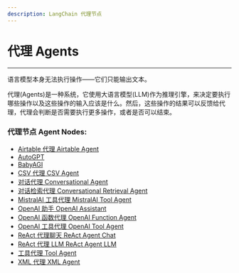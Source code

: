 ```yaml
---
description: LangChain 代理节点
---
```


# 代理 Agents

***

语言模型本身无法执行操作——它们只能输出文本。

代理(Agents)是一种系统，它使用大语言模型(LLM)作为推理引擎，来决定要执行哪些操作以及这些操作的输入应该是什么。然后，这些操作的结果可以反馈给代理，代理会判断是否需要执行更多操作，或者是否可以结束。

### 代理节点 Agent Nodes:

* [Airtable 代理 Airtable Agent](airtable-agent_zh.md)
* [AutoGPT](autogpt_zh.md)
* [BabyAGI](babyagi_zh.md)
* [CSV 代理 CSV Agent](csv-agent_zh.md)
* [对话代理 Conversational Agent](conversational-agent_zh.md)
* [对话检索代理 Conversational Retrieval Agent](conversational-retrieval-agent_zh.md)
* [MistralAI 工具代理 MistralAI Tool Agent](mistralai-tool-agent_zh.md)
* [OpenAI 助手 OpenAI Assistant](openai-assistant/)
* [OpenAI 函数代理 OpenAI Function Agent](openai-function-agent_zh.md)
* [OpenAI 工具代理 OpenAI Tool Agent](../../llamaindex/agents/openai-tool-agent_zh.md)
* [ReAct 代理聊天 ReAct Agent Chat](react-agent-chat_zh.md)
* [ReAct 代理 LLM ReAct Agent LLM](react-agent-llm_zh.md)
* [工具代理 Tool Agent](tool-agent_zh.md)
* [XML 代理 XML Agent](xml-agent_zh.md)